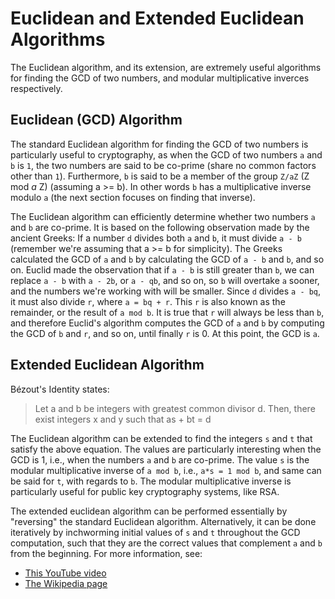 # Euclidean and Extended Euclidean Algorithms

The Euclidean algorithm, and its extension, are extremely useful algorithms
for finding the GCD of two numbers, and modular multiplicative inverces
respectively.

## Euclidean (GCD) Algorithm

The standard Euclidean algorithm for finding the GCD of two numbers is
particularly useful to cryptography, as when the GCD of two numbers `a` and `b`
is `1`, the two numbers are said to be co-prime (share no common factors other
than `1`). Furthermore, `b` is said to be a member of the group `Z/aZ`
(Z mod _a_ Z) (assuming a >= b). In other words `b` has a multiplicative inverse
modulo `a` (the next section focuses on finding that inverse).

The Euclidean algorithm can efficiently determine whether two numbers `a` and
`b` are co-prime. It is based on the following observation made by the ancient
Greeks: If a number `d` divides both `a` and `b`, it must divide `a - b`
(remember we're assuming that a >= b for simplicity). The Greeks calculated the
GCD of `a` and `b` by calculating the GCD of `a - b` and `b`, and so on. Euclid
made the observation that if `a - b` is still greater than `b`, we can replace
`a - b` with `a - 2b`, or `a - qb`, and so on, so `b` will overtake `a` sooner,
and the numbers we're working with will be smaller. Since `d` divides `a - bq`,
it must also divide `r`, where `a = bq + r`. This `r` is also known as the
remainder, or the result of `a mod b`. It is true that `r` will always be less
than `b`, and therefore Euclid's algorithm computes the GCD of `a` and `b` by
computing the GCD of `b` and `r`, and so on, until finally `r` is 0. At this
point, the GCD is `a`.

## Extended Euclidean Algorithm

Bézout's Identity states:

> Let a and b be integers with greatest common divisor d. Then, there exist
> integers x and y such that as + bt = d

The Euclidean algorithm can be extended to find the integers `s` and `t` that
satisfy the above equation. The values are particularly interesting when the GCD
is 1, i.e., when the numbers `a` and `b` are co-prime. The value `s` is the
modular multiplicative inverse of `a mod b`, i.e., `a*s = 1 mod b`, and same
can be said for `t`, with regards to `b`. The modular multiplicative inverse
is particularly useful for public key cryptography systems, like RSA.

The extended euclidean algorithm can be performed essentially by "reversing" the
standard Euclidean algorithm. Alternatively, it can be done iteratively by
inchworming initial values of `s` and `t` throughout the GCD computation, such
that they are the correct values that complement `a` and `b` from the beginning.
For more information, see:

 - [This YouTube video](https://www.youtube.com/watch?v=6KmhCKxFWOs)
 - [The Wikipedia page](https://en.wikipedia.org/wiki/Extended_Euclidean_algorithm)
